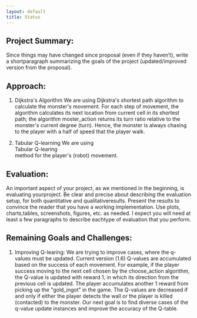 ```yaml
---
layout: default
title: Status
---
```


## Project Summary: 
Since things may have changed since proposal (even if they haven’t), write a shortparagraph summarizing the goals of the project (updated/improved version from the proposal).

## Approach:
1. Dijkstra's Algorithm
   We are using Dijkstra's shortest path algorithm to calculate the monster's movement. For each step of movement, the algorithm              calculates its next location from current cell in its shortest path; the algorithm moster_action returns its turn ratio relative to      the monster's current degree (turn). Hence, the monster is always chasing to the player with a half of speed that the player walk.
   
2. Tabular Q-learning
   We are using <br>Tabular Q-learing<br> method for the player's (robot) movement.

## Evaluation:
An important aspect of your project, as we mentioned in the beginning, is evaluating yourproject. Be clear and precise about describing the evaluation setup, for both quantitative and qualitativeresults. Present the results to convince the reader that you have a working implementation. Use plots, charts,tables, screenshots, figures, etc. as needed. I expect you will need at least a few paragraphs to describe eachtype of evaluation that you perform.

## Remaining Goals and Challenges:
1. Improving Q-learing:
   We are trying to improve cases, where the q-values must be updated. Current version (1.6) Q-values are accumulated based on the success    of each movement. For example, if the player success moving to the next cell chosen by the choose_action algorithm, the Q-value is      updated with reward 1, in which its direction from the previous cell is updated. The player accumulates another 1 reward from picking    up the "gold_ingot" in the game. The Q-values are decreased if and only if either the player detects the wall or the player is killed    (contacted) to the monster. Our next goal is to find diverse cases of the q-value update instances and improve the accuracy of the        Q-table.
